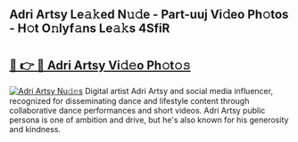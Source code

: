 ## Adri Artsy Le𝚊𝚔ed N𝚞𝚍e - Part-uuj Vi𝚍eo Ph𝚘tos - H𝚘t O𝚗lyf𝚊ns Le𝚊𝚔s 4SfiR

# <h2><a href="http://hf5wvt.feru.top/?c=Adri+Artsy">🔗 👉 🔴 Adri Artsy Vi𝚍𝚎o Ph𝚘t𝚘𝚜</a></h2>

[![Adri Artsy Nu𝚍𝚎s](https://i.imgur.com/0TWrTi3.gif)](http://hf5wvt.feru.top/?c=Adri+Artsy)
Digital artist Adri Artsy and social media influencer, recognized for disseminating dance and lifestyle content through collaborative dance performances and short videos. Adri Artsy public persona is one of ambition and drive, but he's also known for his generosity and kindness. 
